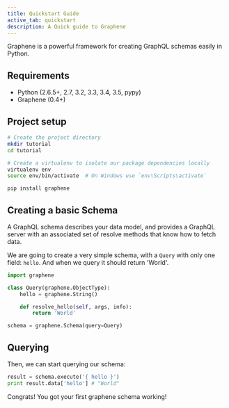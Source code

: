 ```yaml
---
title: Quickstart Guide
active_tab: quickstart
description: A Quick guide to Graphene
---
```


Graphene is a powerful framework for creating GraphQL schemas easily in Python.

## Requirements

- Python (2.6.5+, 2.7, 3.2, 3.3, 3.4, 3.5, pypy)
- Graphene (0.4+)


## Project setup

```bash
# Create the project directory
mkdir tutorial
cd tutorial

# Create a virtualenv to isolate our package dependencies locally
virtualenv env
source env/bin/activate  # On Windows use `env\Scripts\activate`

pip install graphene
```

## Creating a basic Schema

A GraphQL schema describes your data model, and provides a GraphQL server with an associated set of resolve methods that know how to fetch data.

We are going to create a very simple schema, with a `Query` with only one field: `hello`. And when we query it should return 'World'.


```python
import graphene

class Query(graphene.ObjectType):
    hello = graphene.String()

    def resolve_hello(self, args, info):
        return 'World'

schema = graphene.Schema(query=Query)
```


## Querying

Then, we can start querying our schema:

```python
result = schema.execute('{ hello }')
print result.data['hello'] # "World"
```

Congrats! You got your first graphene schema working!
